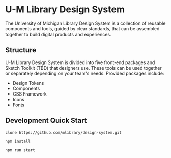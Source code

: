 # U-M Library Design System

The University of Michigan Library Design System is a collection of reusable components and tools, guided by clear standards, that can be assembled together to build digital products and experiences.

## Structure

U-M Library Design System is divided into five front-end packages and Sketch Toolkit (TBD) that designers use. These tools can be used together or separately depending on your team's needs. Provided packages include:

- Design Tokens
- Components
- CSS Framework
- Icons
- Fonts

## Development Quick Start

`clone https://github.com/mlibrary/design-system.git`

`npm install`

`npm run start`

